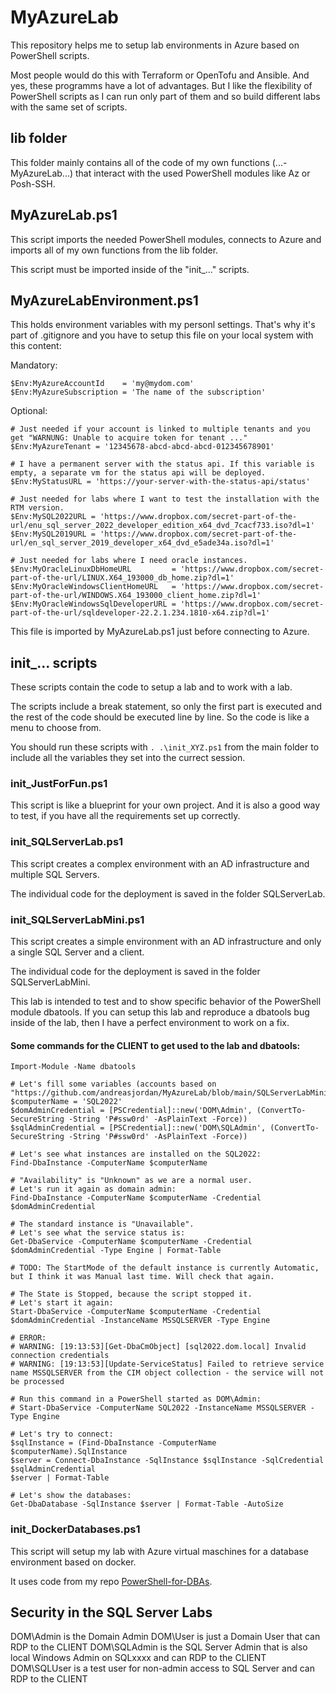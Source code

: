 # MyAzureLab

This repository helps me to setup lab environments in Azure based on PowerShell scripts.

Most people would do this with Terraform or OpenTofu and Ansible. And yes, these programms have a lot of advantages. But I like the flexibility of PowerShell scripts as I can run only part of them and so build different labs with the same set of scripts.


## lib folder

This folder mainly contains all of the code of my own functions (...-MyAzureLab...) that interact with the used PowerShell modules like Az or Posh-SSH.


## MyAzureLab.ps1

This script imports the needed PowerShell modules, connects to Azure and imports all of my own functions from the lib folder.

This script must be imported inside of the "init_..." scripts.


## MyAzureLabEnvironment.ps1

This holds environment variables with my personl settings. That's why it's part of .gitignore and you have to setup this file on your local system with this content:

Mandatory:

```
$Env:MyAzureAccountId    = 'my@mydom.com'
$Env:MyAzureSubscription = 'The name of the subscription'
```

Optional:

```
# Just needed if your account is linked to multiple tenants and you get "WARNUNG: Unable to acquire token for tenant ..."
$Env:MyAzureTenant = '12345678-abcd-abcd-abcd-012345678901' 

# I have a permanent server with the status api. If this variable is empty, a separate vm for the status api will be deployed.
$Env:MyStatusURL = 'https://your-server-with-the-status-api/status'

# Just needed for labs where I want to test the installation with the RTM version.
$Env:MySQL2022URL = 'https://www.dropbox.com/secret-part-of-the-url/enu_sql_server_2022_developer_edition_x64_dvd_7cacf733.iso?dl=1'
$Env:MySQL2019URL = 'https://www.dropbox.com/secret-part-of-the-url/en_sql_server_2019_developer_x64_dvd_e5ade34a.iso?dl=1'

# Just needed for labs where I need oracle instances.
$Env:MyOracleLinuxDbHomeURL         = 'https://www.dropbox.com/secret-part-of-the-url/LINUX.X64_193000_db_home.zip?dl=1'
$Env:MyOracleWindowsClientHomeURL   = 'https://www.dropbox.com/secret-part-of-the-url/WINDOWS.X64_193000_client_home.zip?dl=1'
$Env:MyOracleWindowsSqlDeveloperURL = 'https://www.dropbox.com/secret-part-of-the-url/sqldeveloper-22.2.1.234.1810-x64.zip?dl=1'
```

This file is imported by MyAzureLab.ps1 just before connecting to Azure.


## init_... scripts

These scripts contain the code to setup a lab and to work with a lab.

The scripts include a break statement, so only the first part is executed and the rest of the code should be executed line by line. So the code is like a menu to choose from.

You should run these scripts with `. .\init_XYZ.ps1` from the main folder to include all the variables they set into the currect session.


### init_JustForFun.ps1

This script is like a blueprint for your own project. And it is also a good way to test, if you have all the requirements set up correctly.


### init_SQLServerLab.ps1

This script creates a complex environment with an AD infrastructure and multiple SQL Servers.

The individual code for the deployment is saved in the folder SQLServerLab.


### init_SQLServerLabMini.ps1

This script creates a simple environment with an AD infrastructure and only a single SQL Server and a client. 

The individual code for the deployment is saved in the folder SQLServerLabMini.

This lab is intended to test and to show specific behavior of the PowerShell module dbatools. If you can setup this lab and reproduce a dbatools bug inside of the lab, then I have a perfect environment to work on a fix.

#### Some commands for the CLIENT to get used to the lab and dbatools:

```
Import-Module -Name dbatools

# Let's fill some variables (accounts based on "https://github.com/andreasjordan/MyAzureLab/blob/main/SQLServerLabMini/set_vm_config.ps1"):
$computerName = 'SQL2022'
$domAdminCredential = [PSCredential]::new('DOM\Admin', (ConvertTo-SecureString -String 'P#ssw0rd' -AsPlainText -Force))
$sqlAdminCredential = [PSCredential]::new('DOM\SQLAdmin', (ConvertTo-SecureString -String 'P#ssw0rd' -AsPlainText -Force))

# Let's see what instances are installed on the SQL2022:
Find-DbaInstance -ComputerName $computerName

# "Availability" is "Unknown" as we are a normal user.
# Let's run it again as domain admin:
Find-DbaInstance -ComputerName $computerName -Credential $domAdminCredential

# The standard instance is "Unavailable".
# Let's see what the service status is:
Get-DbaService -ComputerName $computerName -Credential $domAdminCredential -Type Engine | Format-Table

# TODO: The StartMode of the default instance is currently Automatic, but I think it was Manual last time. Will check that again.

# The State is Stopped, because the script stopped it. 
# Let's start it again:
Start-DbaService -ComputerName $computerName -Credential $domAdminCredential -InstanceName MSSQLSERVER -Type Engine

# ERROR: 
# WARNING: [19:13:53][Get-DbaCmObject] [sql2022.dom.local] Invalid connection credentials
# WARNING: [19:13:53][Update-ServiceStatus] Failed to retrieve service name MSSQLSERVER from the CIM object collection - the service will not be processed

# Run this command in a PowerShell started as DOM\Admin:
# Start-DbaService -ComputerName SQL2022 -InstanceName MSSQLSERVER -Type Engine

# Let's try to connect:
$sqlInstance = (Find-DbaInstance -ComputerName $computerName).SqlInstance
$server = Connect-DbaInstance -SqlInstance $sqlInstance -SqlCredential $sqlAdminCredential
$server | Format-Table

# Let's show the databases:
Get-DbaDatabase -SqlInstance $server | Format-Table -AutoSize
```


### init_DockerDatabases.ps1

This script will setup my lab with Azure virtual maschines for a database environment based on docker.

It uses code from my repo [PowerShell-for-DBAs](..\PowerShell-for-DBAs\README.md).


## Security in the SQL Server Labs

DOM\Admin is the Domain Admin
DOM\User is just a Domain User that can RDP to the CLIENT
DOM\SQLAdmin is the SQL Server Admin that is also local Windows Admin on SQLxxxx and can RDP to the CLIENT
DOM\SQLUser is a test user for non-admin access to SQL Server and can RDP to the CLIENT
